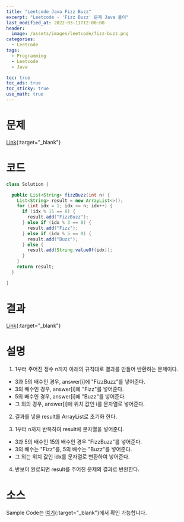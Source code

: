 ```yaml
---
title: "Leetcode Java Fizz Buzz"
excerpt: "Leetcode - 'Fizz Buzz' 문제 Java 풀이"
last_modified_at: 2022-03-11T12:00:00
header:
  image: /assets/images/leetcode/fizz-buzz.png
categories:
  - Leetcode
tags:
  - Programming
  - Leetcode
  - Java

toc: true
toc_ads: true
toc_sticky: true
use_math: true
---
```

# 문제
[Link](https://leetcode.com/problems/fizz-buzz/){:target="_blank"}

# 코드
```java
class Solution {

  public List<String> fizzBuzz(int n) {
    List<String> result = new ArrayList<>();
    for (int idx = 1; idx <= n; idx++) {
      if (idx % 15 == 0) {
        result.add("FizzBuzz");
      } else if (idx % 3 == 0) {
        result.add("Fizz");
      } else if (idx % 5 == 0) {
        result.add("Buzz");
      } else {
        result.add(String.valueOf(idx));
      }
    }
    return result;
  }

}
```

# 결과
[Link](https://leetcode.com/submissions/detail/657577727/){:target="_blank"}

# 설명
1. 1부터 주어진 정수 n까지 아래의 규칙대로 결과를 만들어 반환하는 문제이다.
- 3과 5의 배수인 경우, answer[i]에 "FizzBuzz"를 넣어준다.
- 3의 배수인 경우, answer[i]에 "Fizz"를 넣어준다.
- 5의 배수인 경우, answer[i]에 "Buzz"를 넣어준다.
- 그 외의 경우, answer[i]에 위치 값인 i를 문자열로 넣어준다.

2. 결과를 넣을 result를 ArrayList로 초기화 한다.

3. 1부터 n까지 반복하여 result에 문자열을 넣어준다.
- 3과 5의 배수인 15의 배수인 경우 "FizzBuzz"를 넣어준다.
- 3의 배수는 "Fizz"를, 5의 배수는 "Buzz"를 넣어준다.
- 그 외는 위치 값인 idx를 문자열로 변환하여 넣어준다.

4. 반보이 완료되면 result를 주어진 문제의 결과로 반환한다.

# 소스
Sample Code는 [여기](https://github.com/GracefulSoul/leetcode/blob/master/src/main/java/gracefulsoul/problems/FizzBuzz.java){:target="_blank"}에서 확인 가능합니다.